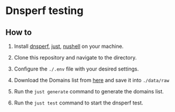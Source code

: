 # Dnsperf testing

## How to

1. Install [dnsperf](https://github.com/DNS-OARC/dnsperf), [just](https://github.com/casey/just), [nushell](https://github.com/nushell/nushell) on your machine.

2. Clone this repository and navigate to the directory.

3. Configure the `./.env` file with your desired settings.

4. Download the Domains list from [here](https://radar.cloudflare.com/domains) and save it into `./data/raw`

5. Run the `just generate` command to generate the domains list.

6. Run the `just test` command to start the dnsperf test.

